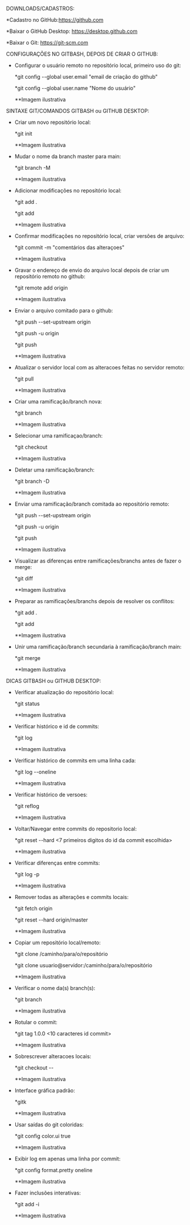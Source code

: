 DOWNLOADS/CADASTROS:

*Cadastro no GitHub:https://github.com

*Baixar o GitHub Desktop: https://desktop.github.com

*Baixar o Git: https://git-scm.com



CONFIGURAÇÕES NO GITBASH, DEPOIS DE CRIAR O GITHUB:

- Configurar o usuário remoto no repositório local, primeiro uso do git:

  *git config --global user.email "email de criação do github"
  
  *git config --global user.name "Nome do usuário"
  
  **Imagem ilustrativa 



SINTAXE GIT/COMANDOS GITBASH ou GITHUB DESKTOP:

- Criar um novo repositório local:

  *git init 
  
  **Imagem ilustrativa

- Mudar o nome da branch master para main:

  *git branch -M <main>
  
  **Imagem ilustrativa   

- Adicionar modificações no repositório local:

  *git add .
	
  *git add <nome do arquivo>
	
  **Imagem ilustrativa

- Confirmar modificações no repositório local, criar versões de arquivo:

  *git commit -m "comentários das alteraçoes"
	
  **Imagem ilustrativa

- Gravar o endereço de envio do arquivo local depois de criar um repositório remoto no github:
	
  *git remote add origin <link do repositorio criado no github>
	
  **Imagem ilustrativa  

- Enviar o arquivo comitado para o github:
	
  *git push --set-upstream origin <branch>  
	
  *git push -u origin <branch>
	
  *git push
  
  **Imagem ilustrativa   

- Atualizar o servidor local com as alteracoes feitas no servidor remoto:
	
  *git pull
	
  **Imagem ilustrativa  

- Criar uma ramificação/branch nova:
	
  *git branch <branch>
	
  **Imagem ilustrativa

- Selecionar uma ramificaçao/branch:
	
  *git checkout <branch>
	
  **Imagem ilustrativa

- Deletar uma ramificação/branch:
	
  *git branch -D <branch>
	
  **Imagem ilustrativa

- Enviar uma ramificação/branch comitada ao repositório remoto:
	
  *git push --set-upstream origin <branch>  

  *git push -u origin <branch>

  *git push
	
  **Imagem ilustrativa

- Visualizar as diferenças entre ramificações/branchs antes de fazer o merge:
	
  *git diff <branch origem> <branch destino>
	
  **Imagem ilustrativa

- Preparar as ramificações/branchs depois de resolver os conflitos:
	
  *git add .
	
  *git add <nome do arquivo>

  **Imagem ilustrativa

- Unir uma ramificação/branch secundaria à ramificação/branch main:
	
  *git merge <branch>
	
  **Imagem ilustrativa



DICAS GITBASH ou GITHUB DESKTOP:

- Verificar atualização do repositório local:
	
  *git status
	
  **Imagem ilustrativa

- Verificar histórico e id de commits:
	
  *git log
	
  **Imagem ilustrativa

- Verificar histórico de commits em uma linha cada:
	
  *git log --oneline
	
  **Imagem ilustrativa

- Verificar histórico de versoes:
	
  *git reflog
	
  **Imagem ilustrativa

- Voltar/Navegar entre commits do repositorio local:

  *git reset --hard <7 primeiros digitos do id da commit escolhida>

  **Imagem ilustrativa
 
- Verificar diferenças entre commits:
	
  *git log -p
	
  **Imagem ilustrativa

- Remover todas as alterações e commits locais:
	
  *git fetch origin
	
  *git reset --hard origin/master
	
  **Imagem ilustrativa

- Copiar um repositório local/remoto:
	
  *git clone /caminho/para/o/repositório
	
  *git clone usuario@servidor:/caminho/para/o/repositório
	
  **Imagem ilustrativa

- Verificar o nome da(s) branch(s):
	
  *git branch
	
  **Imagem ilustrativa

- Rotular o commit:
	
  *git tag 1.0.0 <10 caracteres id commit>
	
  **Imagem ilustrativa

- Sobrescrever alteracoes locais:
	
  *git checkout -- <arquivo>
	
  **Imagem ilustrativa

- Interface gráfica padrão:
	
  *gitk
	
  **Imagem ilustrativa

- Usar saídas do git coloridas:
	
  *git config color.ui true
	
  **Imagem ilustrativa

- Exibir log em apenas uma linha por commit:
	
  *git config format.pretty oneline
	
  **Imagem ilustrativa  

- Fazer inclusões interativas:
	
  *git add -i
	
  **Imagem ilustrativa  

